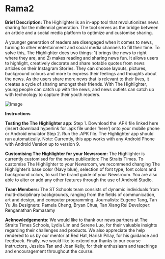 # Rama2
**Brief Description:**
The Highlighter is an in-app tool that revolutionizes news sharing for the millennial generation. The tool serves as the bridge between an article and a social media platform to optimize and customise sharing. 

A younger generation of readers are disengaged when it comes to news, turning to other entertainment and social media channels to fill their time. To solve this, The Highlighter does two things: 1) brings the news to right where they are, and 2) makes reading and sharing news fun. It allows users to highlight, creatively decorate and share notable quotes from news articles on their Instagram Stories. They can choose layouts, pictures, background colours and more to express their feelings and thoughts about the news. As the users share more news that is relevant to their lives, it creates a cycle of sharing amongst their friends. 
With The Highlighter, young people can catch up with the news, and news outlets can catch up with technology to capture their youth readers.

![Image](https://user-images.githubusercontent.com/58365404/80386698-534c9f80-88da-11ea-8df2-cec7bf4d80ae.jpeg)


**Instructions**

**Testing the The Highlighter app:** 
Step 1. Download the .APK file linked here (insert download hyperlink for .apk file under ‘here’) onto your mobile phone or Android emulator 
Step 2. Run the .APK file. The Highlighter app should run automatically. 
Note: Currently, this app works with any Android Phone with Android Version up to version 9.

**Customising The Highlighter for your Newsroom:**
The Highlighter is currently customised for the news publication: The Straits Times. To customise The Highlighter to your Newsroom, we recommend changing The Highlighter’s base color (Navy blue), selection of font type, font colors and background colors, to suit the brand guide of your Newsroom. You are also able to alter or add any other features through the use of Android Studio. 

**Team Members:**
The ST Schools team consists of dynamic individuals from multi-disciplinary backgrounds, ranging from the fields of communication, art and design, and computer programming.
Journalists: Eugene Tang, Tan Yu Jia
Designers: Pamela Cheng, Bryan Chua, Tan Xiang Rei
Developer: Renganathan Ramasamy

**Acknowledgements:**
We would like to thank our news partners at The Straits Times Schools, Lydia Lim and Serene Luo, for their valuable insights regarding their challenges and products. We also appreciate the help rendered to us by our mentor at Red Hat, Harish Pillay, for his guidance and feedback. Finally, we would like to extend our thanks to our course instructors, Jessica Tan and Joan Kelly, for their enthusiasm and teachings and encouragement throughout the course. 

